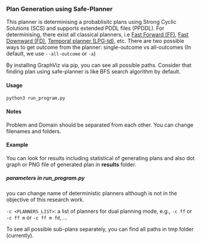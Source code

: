 
### Plan Generation using Safe-Planner

This planner is determinising a probablisitc plans using Strong Cyclic Solutions (SCS) and supports extended PDDL files (PPDDL). For determinising, there exist all classical planners, i.e [Fast Forward (FF)](https://fai.cs.uni-saarland.de/hoffmann/ff.html), [Fast Downward (FD)](https://www.fast-downward.org/ObtainingAndRunningFastDownward), [Temporal planner (LPG-td)](https://lpg.unibs.it/lpg/), etc. 
There are two possible ways to get outcome from the planner: single-outcome vs all-outcomes (In default, we use `--all-outcome` or `-a`)

By installing GraphViz via pip, you can see all possible paths. Consider that finding plan using safe-planner is like BFS search algorithm by default.

#### Usage

```python
python3 run_program.py
```
#### Notes
Problem and Domain should be separated from each other. You can change filenames and folders.

#### Example

You can look for results including statistical of generating plans and also dot graph or PNG file of generated plan in <b>results</b> folder.

##### parameters in run_program.py
you can change name of deterministic planners although is not in the objective of this research work.

`-c <PLANNERS_LIST>`: a list of planners for dual planning mode, e.g., `-c ff` or `-c ff m` or `-c ff m fd`, ...

To see all possible sub-plans separately, you can find all paths in tmp folder (currently). 
